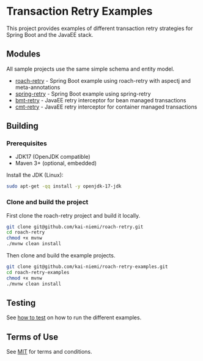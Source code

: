 # Transaction Retry Examples

This project provides examples of different transaction retry strategies for 
Spring Boot and the JavaEE stack.

## Modules

All sample projects use the same simple schema and entity model.

- [roach-retry](roach-retry) - Spring Boot example using roach-retry with aspectj and meta-annotations
- [spring-retry](cmt-retry) - Spring Boot example using spring-retry
- [bmt-retry](bmt-retry) - JavaEE retry interceptor for bean managed transactions 
- [cmt-retry](cmt-retry) - JavaEE retry interceptor for container managed transactions 

## Building

### Prerequisites

- JDK17 (OpenJDK compatible)
- Maven 3+ (optional, embedded)

Install the JDK (Linux):

```bash
sudo apt-get -qq install -y openjdk-17-jdk
```

### Clone and build the project

First clone the roach-retry project and build it locally. 

```bash
git clone git@github.com/kai-niemi/roach-retry.git
cd roach-retry
chmod +x mvnw
./mvnw clean install
```
              
Then clone and build the example projects.

```bash
git clone git@github.com/kai-niemi/roach-retry-examples.git
cd roach-retry-examples
chmod +x mvnw
./mvnw clean install
```

## Testing

See [how to test](HOW-TO-TEST.md) on how to run the different examples.

## Terms of Use

See [MIT](LICENSE.txt) for terms and conditions.
